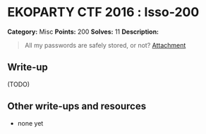 # EKOPARTY CTF 2016 : lsso-200

**Category:** Misc
**Points:** 200
**Solves:** 11
**Description:**

> All my passwords are safely stored, or not?
> [Attachment](misc200.zip)

## Write-up

(TODO)

## Other write-ups and resources

* none yet
